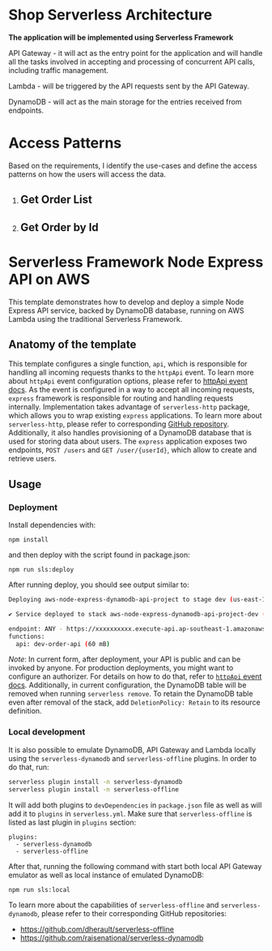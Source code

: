 # Shop Serverless Architecture

**The application will be implemented using Serverless Framework**

API Gateway - it will act as the entry point for the application and will handle all the tasks involved in accepting and processing of concurrent API calls, including traffic management.

Lambda - will be triggered by the API requests sent by the API Gateway.

DynamoDB - will act as the main storage for the entries received from endpoints.

# Access Patterns

Based on the requirements, I identify the use-cases and define the access patterns on how the users will access the data.
1. Get Order List
   - 
2. Get Order by Id
   - 
<!--
title: 'Serverless Framework Node Express API service backed by DynamoDB on AWS'
description: 'This template demonstrates how to develop and deploy a simple Node Express API service backed by DynamoDB running on AWS Lambda using the traditional Serverless Framework.'
layout: Doc
framework: v3
platform: AWS
language: nodeJS
priority: 1
authorLink: 'https://github.com/serverless'
authorName: 'Serverless, inc.'
authorAvatar: 'https://avatars1.githubusercontent.com/u/13742415?s=200&v=4'
-->

# Serverless Framework Node Express API on AWS

This template demonstrates how to develop and deploy a simple Node Express API service, backed by DynamoDB database, running on AWS Lambda using the traditional Serverless Framework.


## Anatomy of the template

This template configures a single function, `api`, which is responsible for handling all incoming requests thanks to the `httpApi` event. To learn more about `httpApi` event configuration options, please refer to [httpApi event docs](https://www.serverless.com/framework/docs/providers/aws/events/http-api/). As the event is configured in a way to accept all incoming requests, `express` framework is responsible for routing and handling requests internally. Implementation takes advantage of `serverless-http` package, which allows you to wrap existing `express` applications. To learn more about `serverless-http`, please refer to corresponding [GitHub repository](https://github.com/dougmoscrop/serverless-http). Additionally, it also handles provisioning of a DynamoDB database that is used for storing data about users. The `express` application exposes two endpoints, `POST /users` and `GET /user/{userId}`, which allow to create and retrieve users.

## Usage

### Deployment

Install dependencies with:

```
npm install
```

and then deploy with the script found in package.json:

```
npm run sls:deploy
```

After running deploy, you should see output similar to:

```bash
Deploying aws-node-express-dynamodb-api-project to stage dev (us-east-1)

✔ Service deployed to stack aws-node-express-dynamodb-api-project-dev (196s)

endpoint: ANY - https://xxxxxxxxxx.execute-api.ap-southeast-1.amazonaws.com
functions:
  api: dev-order-api (60 mB)
```

_Note_: In current form, after deployment, your API is public and can be invoked by anyone. For production deployments, you might want to configure an authorizer. For details on how to do that, refer to [`httpApi` event docs](https://www.serverless.com/framework/docs/providers/aws/events/http-api/). Additionally, in current configuration, the DynamoDB table will be removed when running `serverless remove`. To retain the DynamoDB table even after removal of the stack, add `DeletionPolicy: Retain` to its resource definition.

### Local development

It is also possible to emulate DynamoDB, API Gateway and Lambda locally using the `serverless-dynamodb` and `serverless-offline` plugins. In order to do that, run:

```bash
serverless plugin install -n serverless-dynamodb
serverless plugin install -n serverless-offline
```

It will add both plugins to `devDependencies` in `package.json` file as well as will add it to `plugins` in `serverless.yml`. Make sure that `serverless-offline` is listed as last plugin in `plugins` section:

```
plugins:
  - serverless-dynamodb
  - serverless-offline
```

After that, running the following command with start both local API Gateway emulator as well as local instance of emulated DynamoDB:

```bash
npm run sls:local
```

To learn more about the capabilities of `serverless-offline` and `serverless-dynamodb`, please refer to their corresponding GitHub repositories:
- https://github.com/dherault/serverless-offline
- https://github.com/raisenational/serverless-dynamodb
